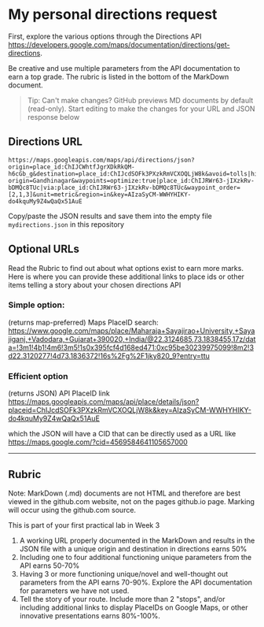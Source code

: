 # My personal directions request

First, explore the various options through the Directions API https://developers.google.com/maps/documentation/directions/get-directions. 

Be creative and use multiple parameters from the API documentation to earn a top grade. The rubric is listed in the bottom of the MarkDown document. 

> Tip: Can't make changes? GitHub previews MD documents by default (read-only). Start editing to make the changes for your URL and JSON response below

## Directions URL

```
https://maps.googleapis.com/maps/api/directions/json?origin=place_id:ChIJCWhtfJgrXDkRkQM-h6cGb_g&destination=place_id:ChIJcdSOFk3PXzkRmVCXOQLjW8k&avoid=tolls|highways|ferries&destination=Vadodara&mode=transit?origin=Gandhinagar&waypoints=optimize:true|place_id:ChIJRWr63-jIXzkRv-bDMQc8TUc|via:place_id:ChIJRWr63-jIXzkRv-bDMQc8TUc&waypoint_order=[2,1,3]&unit=metric&region=in&key=AIzaSyCM-WWHYHIKY-do4kquMy9Z4wQaQx51AuE
```

Copy/paste the JSON results and save them into the empty file ```mydirections.json``` in this repository

## Optional URLs

Read the Rubric to find out about what options exist to earn more marks. Here is where you can provide these additional links to place ids or other items telling a story about your chosen directions API

### Simple option:

(returns map-preferred) Maps PlaceID search:
https://www.google.com/maps/place/Maharaja+Sayajirao+University,+Sayajiganj,+Vadodara,+Gujarat+390020,+India/@22.3124685,73.1838455,17z/data=!3m1!4b1!4m6!3m5!1s0x395fcf4d168ed471:0xc95be30239975099!8m2!3d22.3120277!4d73.1836372!16s%2Fg%2F1jky820_9?entry=ttu
### Efficient option

(returns JSON) API PlaceID link https://maps.googleapis.com/maps/api/place/details/json?placeid=ChIJcdSOFk3PXzkRmVCXOQLjW8k&key=AIzaSyCM-WWHYHIKY-do4kquMy9Z4wQaQx51AuE

  which the JSON will have a CID that can be directly used as a URL like https://maps.google.com/?cid=4569584641105657000


____
## Rubric

Note: MarkDown (.md) documents are not HTML and therefore are best viewed in the github.com website, not on the pages github.io page. Marking will occur using the github.com source. 

This is part of your first practical lab in Week 3 

1. A working URL properly documented in the MarkDown and results in the JSON file with a unique origin and destination in directions earns 50%
2. Including one to four additional functioning unique parameters from the API earns 50-70%
3. Having 3 or more functioning unique/novel and well-thought out parameters from the API earns 70-90%. Explore the API documentation for parameters we have not used.
4. Tell the story of your route. Include more than 2 "stops", and/or including additional links to display PlaceIDs on Google Maps, or other innovative presentations earns 80%-100%. 
